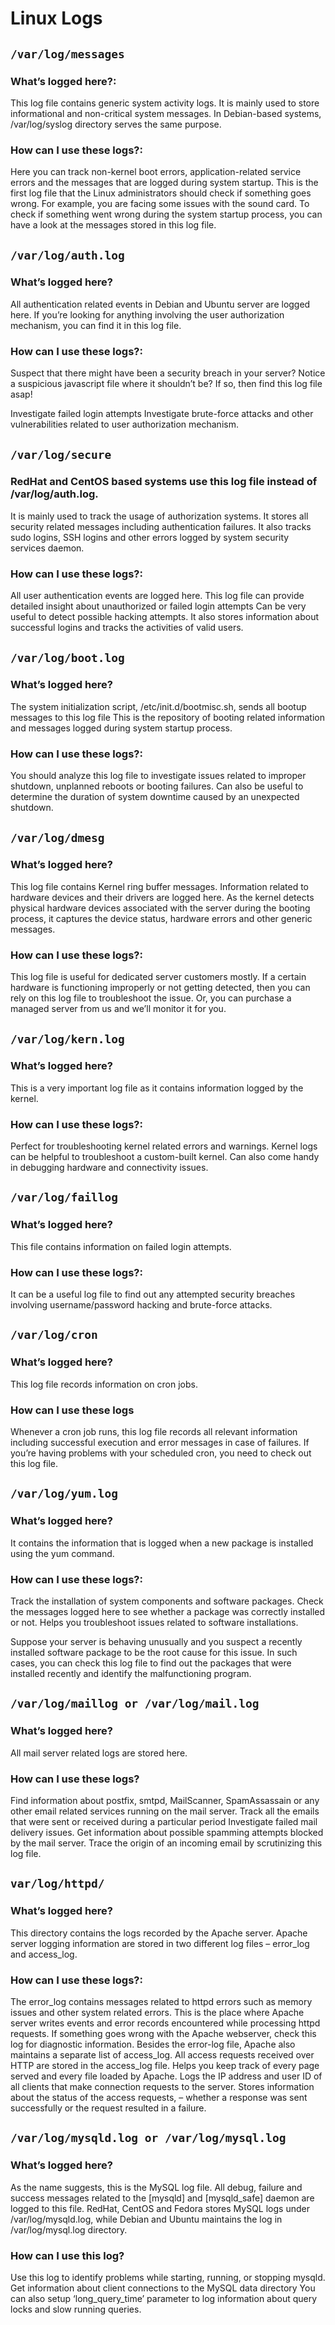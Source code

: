 # Linux Logs

## ``` /var/log/messages ```

### What’s logged here?:

This log file contains generic system activity logs.
It is mainly used to store informational and non-critical system messages.
In Debian-based systems,  /var/log/syslog directory serves the same purpose.

### How can I use these logs?:

Here you can track non-kernel boot errors, application-related service errors and the messages that are logged during system startup.
This is the first log file that the Linux administrators should check if something goes wrong.
For example, you are facing some issues with the sound card. To check if something went wrong during the system startup process, you can have a look at the messages stored in this log file. 

## ``` /var/log/auth.log ```

### What’s logged here?

All authentication related events in Debian and Ubuntu server are logged here.
If you’re looking for anything involving the user authorization mechanism, you can find it in this log file.

### How can I use these logs?:

Suspect that there might have been a security breach in your server? Notice a suspicious javascript file where it shouldn’t be? If so, then find this log file asap!

Investigate failed login attempts
Investigate brute-force attacks and other vulnerabilities related to user authorization mechanism.

## ``` /var/log/secure ```

### RedHat and CentOS based systems use this log file instead of /var/log/auth.log. 

It is mainly used to track the usage of authorization systems.
It stores all security related messages including authentication failures.
It also tracks sudo logins, SSH logins and other errors logged by system security services daemon.

### How can I use these logs?:

All user authentication events are logged here.
This log file can provide detailed insight about unauthorized or failed login attempts
Can be very useful to detect possible hacking attempts.
It also stores information about successful logins and tracks the activities of valid users.


## ``` /var/log/boot.log ```

### What’s logged here?

The system initialization script, /etc/init.d/bootmisc.sh, sends all bootup messages to this log file
This is the repository of booting related information and messages logged during system startup process.

### How can I use these logs?:

You should analyze this log file to investigate issues related to improper shutdown, unplanned reboots or booting failures.
Can also be useful to determine the duration of system downtime caused by an unexpected shutdown.

## ``` /var/log/dmesg ```

### What’s logged here?

This log file contains Kernel ring buffer messages.
Information related to hardware devices and their drivers are logged here.
As the kernel detects physical hardware devices associated with the server during the booting process, it captures the device status, hardware errors and other generic messages.

### How can I use these logs?:

This log file is useful for dedicated server customers mostly.
If a certain hardware is functioning improperly or not getting detected, then you can rely on this log file to troubleshoot the issue.
Or, you can purchase a managed server from us and we’ll monitor it for you.

## ``` /var/log/kern.log ``` 

### What’s logged here?

This is a very important log file as it contains information logged by the kernel.

### How can I use these logs?:

Perfect for troubleshooting kernel related errors and warnings.
Kernel logs can be helpful to troubleshoot a custom-built kernel.
Can also come handy in debugging hardware and connectivity issues.

## ``` /var/log/faillog ```

### What’s logged here?

This file contains information on failed login attempts.

### How can I use these logs?:

It can be a useful log file to find out any attempted security breaches involving username/password hacking and brute-force attacks.

## ``` /var/log/cron ```

### What’s logged here?

This log file records information on cron jobs.

### How can I use these logs

Whenever a cron job runs, this log file records all relevant information including successful execution and error messages in case of failures.
If you’re having problems with your scheduled cron, you need to check out this log file.

## ``` /var/log/yum.log ```

### What’s logged here?

It contains the information that is logged when a new package is installed using the yum command.

### How can I use these logs?:

Track the installation of system components and software packages.
Check the messages logged here to see whether a package was correctly installed or not.
Helps you troubleshoot issues related to software installations.

Suppose your server is behaving unusually and you suspect a recently installed software package to be the root cause for this issue. In such cases, you can check this log file to find out the packages that were installed recently and identify the malfunctioning program. 

## ``` /var/log/maillog or /var/log/mail.log ```

### What’s logged here?

All mail server related logs are stored here.

### How can I use these logs?

Find information about postfix, smtpd, MailScanner, SpamAssassain or any other email related services running on the mail server.
Track all the emails that were sent or received during a particular period
Investigate failed mail delivery issues.
Get information about possible spamming attempts blocked by the mail server.
Trace the origin of an incoming email by scrutinizing this log file.


## ``` var/log/httpd/ ```

### What’s logged here?

This directory contains the logs recorded by the Apache server.
Apache server logging information are stored in two different log files – error_log and access_log.

### How can I use these logs?:

The error_log contains messages related to httpd errors such as memory issues and other system related errors.
This is the place where Apache server writes events and error records encountered while processing httpd requests.
If something goes wrong with the Apache webserver, check this log for diagnostic information.
Besides the error-log file, Apache also maintains a separate list of access_log.
All access requests received over HTTP are stored in the access_log file.
Helps you keep track of every page served and every file loaded by Apache.
Logs the IP address and user ID of all clients that make connection requests to the server.
Stores information about the status of the access requests, – whether a response was sent successfully or the request resulted in a failure.

## ``` /var/log/mysqld.log or /var/log/mysql.log ```

### What’s logged here?

As the name suggests, this is the MySQL log file.
All debug, failure and success messages related to the [mysqld] and [mysqld_safe] daemon are logged to this file.
RedHat, CentOS and Fedora stores MySQL logs under  /var/log/mysqld.log, while Debian and Ubuntu maintains the log in /var/log/mysql.log directory.

### How can I use this log?

Use this log to identify problems while starting, running, or stopping mysqld.
Get information about client connections to the MySQL data directory
You can also setup ‘long_query_time’ parameter to log information about query locks and slow running queries.
